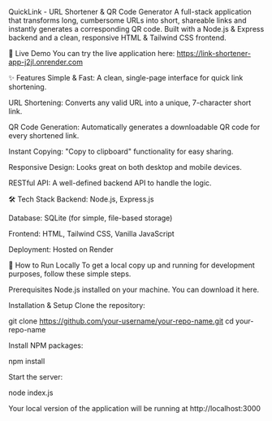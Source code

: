 QuickLink - URL Shortener & QR Code Generator
A full-stack application that transforms long, cumbersome URLs into short, shareable links and instantly generates a corresponding QR code. Built with a Node.js & Express backend and a clean, responsive HTML & Tailwind CSS frontend.

🚀 Live Demo
You can try the live application here: https://link-shortener-app-j2jl.onrender.com


✨ Features
Simple & Fast: A clean, single-page interface for quick link shortening.

URL Shortening: Converts any valid URL into a unique, 7-character short link.

QR Code Generation: Automatically generates a downloadable QR code for every shortened link.

Instant Copying: "Copy to clipboard" functionality for easy sharing.

Responsive Design: Looks great on both desktop and mobile devices.

RESTful API: A well-defined backend API to handle the logic.

🛠️ Tech Stack
Backend: Node.js, Express.js

Database: SQLite (for simple, file-based storage)

Frontend: HTML, Tailwind CSS, Vanilla JavaScript

Deployment: Hosted on Render

🔧 How to Run Locally
To get a local copy up and running for development purposes, follow these simple steps.

Prerequisites
Node.js installed on your machine. You can download it here.

Installation & Setup
Clone the repository:

git clone https://github.com/your-username/your-repo-name.git
cd your-repo-name

Install NPM packages:

npm install

Start the server:

node index.js

Your local version of the application will be running at http://localhost:3000